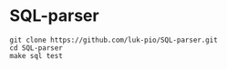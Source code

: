 # SQL-parser


```
git clone https://github.com/luk-pio/SQL-parser.git
cd SQL-parser
make sql test
```
